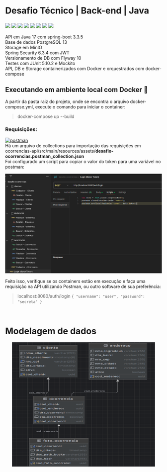 # Desafio Técnico | Back-end | Java

<h3>
<img src="https://img.shields.io/badge/Java-C71A00?style=for-the-badge&logo=java&logoColor=white"/>
<img src="https://img.shields.io/badge/Spring%20Boot-6DB33F.svg?style=for-the-badge&logo=Spring-Boot&logoColor=white"/>
<img src="https://img.shields.io/badge/maven-C71A36?style=for-the-badge&logo=apachemaven&logoColor=white"/>
<img src="https://img.shields.io/badge/JUnit5-25A162.svg?style=for-the-badge&logo=JUnit5&logoColor=white"/>
<img src="https://img.shields.io/badge/Flyway-CC0200.svg?style=for-the-badge&logo=Flyway&logoColor=white"/>
<img src="https://img.shields.io/badge/PostgreSQL-4169E1.svg?style=for-the-badge&logo=PostgreSQL&logoColor=white"/>
<img src="https://img.shields.io/badge/MinIO-C72E49.svg?style=for-the-badge&logo=MinIO&logoColor=white"/>
<img src="https://img.shields.io/badge/Docker-2CA5E0?style=for-the-badge&logo=docker&logoColor=white"/>
</h3>

API em Java 17 com spring-boot 3.3.5</br>
Base de dados PostgreSQL 13 </br>
Storage em MinIO </br>
Spring Security 6.3.4 com JWT </br>
Versionamento de DB com Flyway 10 </br>
Testes com JUnit 5.10.2 e Mockito </br>
API, DB e Storage containerizados com Docker e orquestrados com docker-compose
</br>

## Executando em ambiente local com Docker 🐋
A partir da pasta raiz do projeto, onde se encontra o arquivo docker-compose.yml, execute o comando para iniciar o container:
> docker-compose up --build
>

### Requisições:
<a href="https://postman.com" target="_blank" rel="noreferrer">
  <img src="https://www.vectorlogo.zone/logos/getpostman/getpostman-icon.svg" alt="postman" width="28"
    height="28" />
</a> </br>
Há um arquivo de collections para importação das requisições em <br> ocorrencias-api/src/main/resources/assets/<b>desafio-ocorrencias.postman_collection.json</b> </br>
Foi configurado um script para copiar o valor do token para uma variável no postman:
<p align="center">
  <img width="800" height="320" src="src/main/resources/assets/postman_collection.png">
</p>

Feito isso, verifique se os containers estão em execução e faça uma requisição na API 
utilizando Postman, ou outro software de sua preferência:
> localhost:8080/auth/login
`{
    "username": "user",
    "password": "secreta"
}`
</br>

# Modelagem de dados

<p align="center">
  <img width="460" height="400" src="src/main/resources/assets/db.png">
</p>